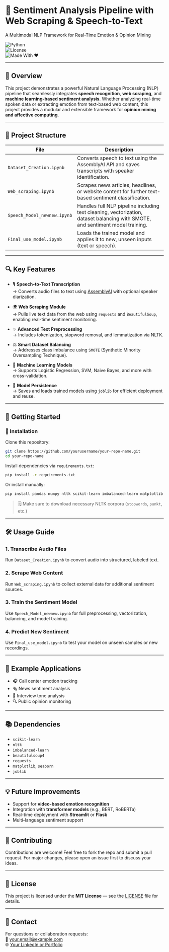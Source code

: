 
# 🧠 Sentiment Analysis Pipeline with Web Scraping & Speech-to-Text  
A Multimodal NLP Framework for Real-Time Emotion & Opinion Mining  

![Python](https://img.shields.io/badge/Python-3.8%2B-blue.svg)  
![License](https://img.shields.io/badge/License-MIT-lightgrey.svg)  
![Made With ❤️](https://img.shields.io/badge/Made%20with-❤️-red.svg)

---

## 📌 Overview  

This project demonstrates a powerful Natural Language Processing (NLP) pipeline that seamlessly integrates **speech recognition**, **web scraping**, and **machine learning-based sentiment analysis**. Whether analyzing real-time spoken data or extracting emotion from text-based web content, this project provides a modular and extensible framework for **opinion mining and affective computing**.

---

## 📂 Project Structure

| File | Description |
|------|-------------|
| `Dataset_Creation.ipynb` | Converts speech to text using the AssemblyAI API and saves transcripts with speaker identification. |
| `Web_scraping.ipynb` | Scrapes news articles, headlines, or website content for further text-based sentiment classification. |
| `Speech_Model_newnew.ipynb` | Handles full NLP pipeline including text cleaning, vectorization, dataset balancing with SMOTE, and sentiment model training. |
| `Final_use_model.ipynb` | Loads the trained model and applies it to new, unseen inputs (text or speech). |

---

## 🔍 Key Features  

- 🎙️ **Speech-to-Text Transcription**  
  → Converts audio files to text using [AssemblyAI](https://www.assemblyai.com/) with optional speaker diarization.

- 🌍 **Web Scraping Module**  
  → Pulls live text data from the web using `requests` and `BeautifulSoup`, enabling real-time sentiment monitoring.

- ✨ **Advanced Text Preprocessing**  
  → Includes tokenization, stopword removal, and lemmatization via NLTK.

- ⚖️ **Smart Dataset Balancing**  
  → Addresses class imbalance using `SMOTE` (Synthetic Minority Oversampling Technique).

- 🤖 **Machine Learning Models**  
  → Supports Logistic Regression, SVM, Naive Bayes, and more with cross-validation.

- 💾 **Model Persistence**  
  → Saves and loads trained models using `joblib` for efficient deployment and reuse.

---

## 🚀 Getting Started  

### 🔧 Installation

Clone this repository:

```bash
git clone https://github.com/yourusername/your-repo-name.git
cd your-repo-name
```

Install dependencies via `requirements.txt`:

```bash
pip install -r requirements.txt
```

Or install manually:

```bash
pip install pandas numpy nltk scikit-learn imbalanced-learn matplotlib seaborn beautifulsoup4 requests
```

> 🗒️ Make sure to download necessary NLTK corpora (`stopwords`, `punkt`, etc.)

---

## 🛠️ Usage Guide  

### 1. **Transcribe Audio Files**  
Run `Dataset_Creation.ipynb` to convert audio into structured, labeled text.

### 2. **Scrape Web Content**  
Run `Web_scraping.ipynb` to collect external data for additional sentiment sources.

### 3. **Train the Sentiment Model**  
Use `Speech_Model_newnew.ipynb` for full preprocessing, vectorization, balancing, and model training.

### 4. **Predict New Sentiment**  
Use `Final_use_model.ipynb` to test your model on unseen samples or new recordings.

---

## 🧪 Example Applications

- 🎧 Call center emotion tracking  
- 🗞️ News sentiment analysis  
- 🎤 Interview tone analysis  
- 🔍 Public opinion monitoring  

---

## 📚 Dependencies

- `scikit-learn`
- `nltk`
- `imbalanced-learn`
- `beautifulsoup4`
- `requests`
- `matplotlib`, `seaborn`
- `joblib`

---

## 💡 Future Improvements

- Support for **video-based emotion recognition**
- Integration with **transformer models** (e.g., BERT, RoBERTa)
- Real-time deployment with **Streamlit** or **Flask**
- Multi-language sentiment support

---

## 🤝 Contributing

Contributions are welcome! Feel free to fork the repo and submit a pull request. For major changes, please open an issue first to discuss your ideas.

---

## 📄 License

This project is licensed under the **MIT License** — see the [LICENSE](LICENSE) file for details.

---

## 💬 Contact

For questions or collaboration requests:  
📧 your.email@example.com  
🌐 [Your LinkedIn or Portfolio](https://yourwebsite.com)
